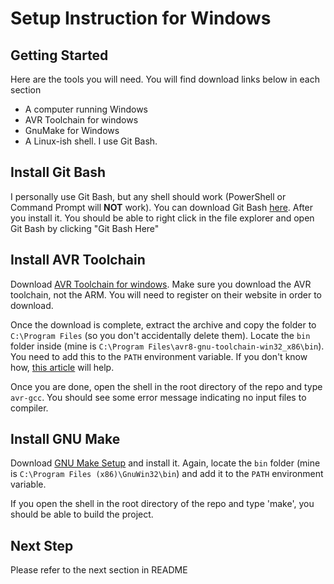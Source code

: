 # Setup Instruction for Windows

## Getting Started
Here are the tools you will need. You will find download links below in each section
 - A computer running Windows
 - AVR Toolchain for windows
 - GnuMake for Windows
 - A Linux-ish shell. I use Git Bash.

## Install Git Bash
I personally use Git Bash, but any shell should work (PowerShell or Command Prompt will **NOT** work). You can download Git Bash [here](https://gitforwindows.org/). After you install it. You should be able to right click in the file explorer and open Git Bash by clicking "Git Bash Here"

## Install AVR Toolchain
Download [AVR Toolchain for windows](https://www.microchip.com/mplab/avr-support/avr-and-arm-toolchains-c-compilers). Make sure you download the AVR toolchain, not the ARM. You will need to register on their website in order to download. 

Once the download is complete, extract the archive and copy the folder to `C:\Program Files` (so you don't accidentally delete them). Locate the `bin` folder inside (mine is `C:\Program Files\avr8-gnu-toolchain-win32_x86\bin`). You need to add this to the `PATH` environment variable. If you don't know how, [this article](https://www.architectryan.com/2018/03/17/add-to-the-path-on-windows-10/) will help.

Once you are done, open the shell in the root directory of the repo and type `avr-gcc`. You should see some error message indicating no input files to compiler.

## Install GNU Make
Download [GNU Make Setup](http://gnuwin32.sourceforge.net/packages/make.htm) and install it. Again, locate the `bin` folder (mine is `C:\Program Files (x86)\GnuWin32\bin`) and add it to the `PATH` environment variable.

If you open the shell in the root directory of the repo and type 'make', you should be able to build the project.

## Next Step
Please refer to the next section in README